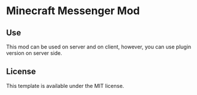 # Minecraft Messenger Mod

## Use

This mod can be used on server and on client, however, you can use plugin version on server side.

## License

This template is available under the MIT license.